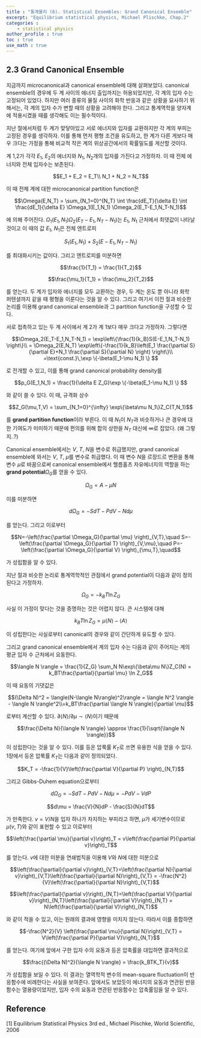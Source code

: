 ```yaml
---
title : "통계물리 (6). Statistical Ensembles: Grand Canonical Ensemble"
excerpt: "Equilibrium statistical physics, Michael Plischke, Chap.2"
categories :
    - statistical physics
author_profile : true
toc : true
use_math : true
---
```


## 2.3 Grand Canonical Ensemble

지금까지 microcanonical과 canonical ensemble에 대해 살펴보았다. canonical ensemble의 경우에 두 계 사이의 에너지 출입까지는 허용되었지만, 각 계의 입자 수는 고정되어 있었다. 하지만 여러 종류의 물질 사이의 화학 반응과 같은 상황을 묘사하기 위해서는, 각 계의 입자 수가 변할 때의 상황을 고려해야 한다. 그리고 통계역학을 양자계에 적용시켰을 때를 생각해도 이는 필수적이다.

지난 절에서처럼 두 계가 맞닿아있고 서로 에너지와 입자를 교환하지만 각 계의 부피는 고정된 경우를 생각하자. 이를 통해 먼저 평형 조건을 유도하고, 한 계가 다른 게보다 매우 크다는 가정을 통해 비교적 작은 계의 위상공간에서의 확률밀도를 게산할 것이다.

계 1,2가 각각 $E_1$, $E_2$의 에너지와 $N_1$, $N_2$개의 입자를 가진다고 가정하자. 이 때 전체 에너지와 전체 입자수는 보존된다.

$$E_1 + E_2 = E_T\\ N_1 + N_2 = N_T$$

이 때 전체 계에 대한 microcanonical partition function은

$$\Omega(E,N_T) = \sum_{N_1=0}^{N_T} \int \frac{dE_T}{\delta E} \int \frac{dE_1}{\delta E} \Omega_1(E_1,N_1) \Omega_2(E_T-E_1,N_T-N_1)$$

에 의해 주어진다. $\Omega_1(E_1,N_1) \Omega_2(E_T-E_1,N_T-N_1)$는 $E_1$, $N_1$ 근처에서 최댓값이 나타날 것이고 이 때의 값 $E_1$, $N_1$은 전체 엔트로피

$$S_1(E_1,N_1) + S_2(E-E_1,N_T-N_1)$$

를 최대화시키는 값이다. 그리고 엔트로피를 미분하면

$$\frac{1}{T_1} = \frac{1}{T_2}$$

$$\frac{\mu_1}{T_1} = \frac{\mu_2}{T_2}$$

를 얻는다. 두 계가 입자와 에너지를 모두 교환하는 경우, 두 계는 온도 뿐 아니라 화학 퍼텐셜까지 같을 때 평형을 이룬다는 것을 알 수 있다. 그리고 여기서 이전 절과 비슷한 논리를 이용해 grand canonical ensemble과 그 partition function을 구성할 수 있다.

서로 접촉하고 있는 두 계 사이에서 계 2가 계 1보다 매우 크다고 가정하자. 그렇다면

$$\Omega_2(E_T-E_1,N_T-N_1) = \exp\left\{\frac{1}{k_B}S(E-E_1,N_T-N_1) \right\}\\ = \Omega_2(E,N_T) \exp\left\{-\frac{1}{k_B}\left(E_1 \frac{\partial S}{\partial E}+N_1 \frac{\partial S}{\partial N} \right) \right\}\\ =\text{const.}\,\exp \{-\beta(E_1-\mu N_1) \} $$

로 전개할 수 있고, 이를 통해 grand canonical probability density를

$$p_G(E_1,N_1) = \frac{1}{\delta E Z_G}\exp \{-\beta(E_1-\mu N_1) \} $$

와 같이 쓸 수 있다. 이 때, 규격화 상수

$$Z_G(\mu,T,V) = \sum_{N_1=0}^{\infty} \exp\{\beta\mu N_1\}Z_C(T,N_1)$$

를 **grand partition function**이라 부른다. 이 때 $N_1$이 $N_T$과 비슷하거나 큰 경우에 대한 기여도가 미미하기 때문에 편의를 위해 합의 상한을 $N_T$ 대신에 $\infty$로 잡았다. (왜 그렇지..?)

Canonical ensemble에서는 $V$, $T$, $N$을 변수로 취급했지만, grand canonical ensemble에 와서는 $V$, $T$, $\mu$를 변수로 취급했다. 이 때 변수 $N$을 르장드르 변환을 통해 변수 $\mu$로 바꿈으로써 canonical ensemble에서 헬름홀츠 자유에너지의 역할을 하는 **grand potential**$\Omega_G$를 얻을 수 있다.

$$\Omega_G = A-\mu N$$

이를 미분하면

$$d\Omega_G = -SdT - PdV - Nd\mu$$

를 얻는다. 그리고 이로부터

$$N=-\left(\frac{\partial \Omega_G}{\partial \mu} \right)_{V,T},\quad S=-\left(\frac{\partial \Omega_G}{\partial T} \right)_{V,\mu},\quad P=-\left(\frac{\partial \Omega_G}{\partial V} \right)_{\mu,T},\quad$$

가 성립함을 알 수 있다.

지난 절과 비슷한 논리로 통계역학적인 관점에서 grand potential이 다음과 같이 정의된다고 가정하자.

$$\Omega_G = -k_BT \ln Z_G$$

사실 이 가정이 맞다는 것을 증명하는 것은 어렵지 않다. 큰 시스템에 대해

$$k_BT \ln Z_G = \mu\langle N\rangle - \langle A \rangle$$

이 성립한다는 사실로부터 canonical의 경우와 같이 간단하게 유도할 수 있다.

그리고 grand canonical ensemble에서 계의 입자 수는 다음과 같이 주어지는 계의 평균 입자 수 근처에서 요동한다.

$$\langle N \rangle = \frac{1}{Z_G} \sum_N N\exp\{\beta\mu N\}Z_C(N) = k_BT\frac{\partial}{\partial \mu} \ln Z_G$$

이 때 요동의 기댓값은

$$(\Delta N)^2 = \langle(N-\langle N\rangle)^2\rangle = \langle N^2 \rangle - \langle N \rangle^2\\=k_BT\frac{\partial \langle N \rangle}{\partial \mu}$$

로부터 계산할 수 있다. $\partial\langle N \rangle /\partial\mu \sim \langle N \rangle$이기 때문에

$$\frac{\Delta N}{\langle N \rangle} \approx \frac{1}{\sqrt{\langle N \rangle}}$$

이 성립한다는 것을 알 수 있다. 이를 등온 압룩률 $K_T$로 쓰면 유용한 식을 얻을 수 있다. 1장에서 등온 압룩률 $K_T$는 다음과 같이 정의되었다.

$$K_T = -\frac{1}{V}\left(\frac{\partial V}{\partial P} \right)_{N,T}$$

그리고 Gibbs-Duhem equation으로부터

$$d\Omega_G = -SdT-PdV-Nd\mu = -PdV-VdP$$

$$d\mu = \frac{V}{N}dP - \frac{S}{N}dT$$

가 만족한다. $v=V/N$을 입자 하나가 차지하는 부피라고 하면, $\mu$가 세기변수이므로 $\mu(v,T)$와 같이 표현할 수 있고 이로부터

$$\left(\frac{\partial \mu}{\partial v}\right)_T = v\left(\frac{\partial P}{\partial v}\right)_T$$

를 얻는다. $v$에 대한 미분을 연쇄법칙을 이용해 $V$와 $N$에 대한 미분으로

$$\left(\frac{\partial}{\partial v}\right)_{V,T}=\left(\frac{\partial N}{\partial v}\right)_{V,T}\left(\frac{\partial}{\partial N}\right)_{V,T} = -\frac{N^2}{V}\left(\frac{\partial}{\partial N}\right)_{V,T}$$

$$\left(\frac{\partial}{\partial v}\right)_{N,T}=\left(\frac{\partial V}{\partial v}\right)_{N,T}\left(\frac{\partial}{\partial V}\right)_{N,T} = N\left(\frac{\partial}{\partial V}\right)_{N,T}$$

와 같이 적을 수 있고, 이는 원래의 결과에 영향을 미치지 않는다. 따라서 이를 종합하면

$$-\frac{N^2}{V} \left(\frac{\partial \mu}{\partial N}\right)_{V,T} = V\left(\frac{\partial P}{\partial V}\right)_{N,T}$$

를 얻는다. 여기에 앞에서 구한 입자 수의 요동과 등온 압축률을 대입하면 결과적으로

$$\frac{(\Delta N)^2}{\langle N \rangle} = \frac{k_BTK_T}{v}$$

가 성립함을 보일 수 있다. 이 결과는 열역학적 변수의 mean-square fluctuation이 반응함수에 비례한다는 사실을 보여준다. 앞에서도 보았듯이 에너지의 요동과 연관된 반응함수는 열용량이었지만, 입자 수의 요동과 연관된 반응함수는 압축률임을 알 수 있다.


## Reference

[1] Equilibrium Statistical Physics 3rd ed., Michael Plischke, World Scientific, 2006